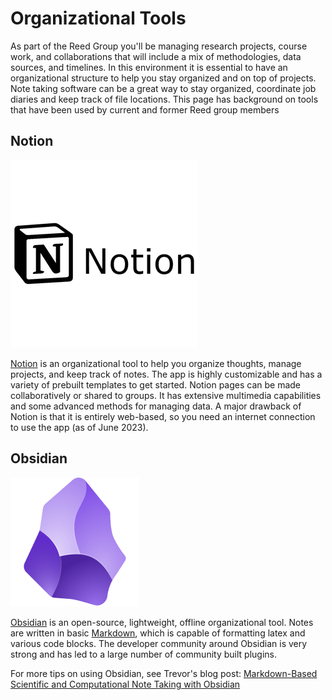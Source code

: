 # Organizational Tools
As part of the Reed Group you'll be managing research projects, course work, and collaborations that will include a mix of methodologies, data sources, and timelines. In this environment it is essential to have an organizational structure to help you stay organized and on top of projects. Note taking software can be a great way to stay organized, coordinate job diaries and keep track of file locations. This page has background on tools that have been used by current and former Reed group members

## Notion
![](Notion_logo.png)

[Notion](https://www.notion.so/product) is an organizational tool to help you organize thoughts, manage projects, and keep track of notes. The app is highly customizable and has a variety of prebuilt templates to get started. Notion pages can be made collaboratively or shared to groups. It has extensive multimedia capabilities and some advanced methods for managing data. A major drawback of Notion is that it is entirely web-based, so you need an internet connection to use the app (as of June 2023).


## Obsidian
![Obsidian logo](../images/obsidian_logo.png)

[Obsidian](https://obsidian.md/) is an open-source, lightweight, offline organizational tool.  Notes are written in basic [Markdown](https://www.markdownguide.org/), which is capable of formatting latex and various code blocks. The developer community around Obsidian is very strong and has led to a large number of community built plugins.

For more tips on using Obsidian, see Trevor's blog post: [Markdown-Based Scientific and Computational Note Taking with Obsidian](https://waterprogramming.wordpress.com/2022/10/21/markdown-based-scientific-and-computational-note-taking-with-obsidian/)